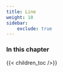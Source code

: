 ```yaml
---
title: Line
weight: 10
sidebar:
    exclude: true
---
```


### In this chapter

{{< children_toc />}}